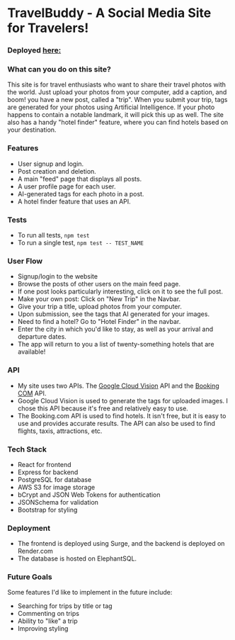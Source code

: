 # TravelBuddy - A Social Media Site for Travelers!
### Deployed [here:](https://travel-haircut.surge.sh) 


### What can you do on this site?
This site is for travel enthusiasts who want to share their travel photos with the world. Just upload your photos from your computer, add a caption, and boom! you have a new post, called a "trip". When you submit your trip, tags are generated for your photos using Artificial Intelligence. If your photo happens to contain a notable landmark, it will pick this up as well. The site also has a handy "hotel finder" feature, where you can find hotels based on your destination. 

### Features
- User signup and login. 
- Post creation and deletion.
- A main "feed" page that displays all posts.
- A user profile page for each user.
- AI-generated tags for each photo in a post.
- A hotel finder feature that uses an API.

### Tests
- To run all tests, `npm test`
- To run a single test, `npm test -- TEST_NAME`

### User Flow 
- Signup/login to the website
- Browse the posts of other users on the main feed page.
- If one post looks particularly interesting, click on it to see the full post.
- Make your own post: Click on "New Trip" in the Navbar. 
- Give your trip a title, upload photos from your computer. 
- Upon submission, see the tags that AI generated for your images.
- Need to find a hotel? Go to "Hotel Finder" in the navbar. 
- Enter the city in which you'd like to stay, as well as your arrival and departure dates. 
- The app will return to you a list of twenty-something hotels that are available!

### API
- My site uses two APIs. The [Google Cloud Vision](https://cloud.google.com/vision/docs) API and the [Booking COM](https://rapidapi.com/DataCrawler/api/booking-com15/) API. 
- Google Cloud Vision is used to generate the tags for uploaded images. I chose this API because it's free and relatively easy to use.
- The Booking.com API is used to find hotels. It isn't free, but it is easy to use and provides accurate results. The API can also be used to find flights, taxis, attractions, etc. 

### Tech Stack
- React for frontend
- Express for backend
- PostgreSQL for database
- AWS S3 for image storage
- bCrypt and JSON Web Tokens for authentication
- JSONSchema for validation
- Bootstrap for styling 

### Deployment
- The frontend is deployed using Surge, and the backend is deployed on Render.com
- The database is hosted on ElephantSQL.

### Future Goals
Some features I'd like to implement in the future include:
- Searching for trips by title or tag
- Commenting on trips
- Ability to "like" a trip
- Improving styling